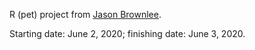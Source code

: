 R (pet) project from [Jason Brownlee](https://machinelearningmastery.com/machine-learning-in-r-step-by-step/).

Starting date: June 2, 2020; finishing date: June 3, 2020.

